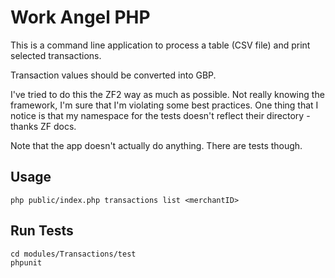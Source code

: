# Work Angel PHP

This is a command line application to process a table (CSV file) and print selected transactions.

Transaction values should be converted into GBP.

I've tried to do this the ZF2 way as much as possible. Not really knowing the framework, I'm sure that I'm violating
some best practices. One thing that I notice is that my namespace for the tests doesn't reflect their directory - thanks
ZF docs.

Note that the app doesn't actually do anything. There are tests though.

## Usage

    php public/index.php transactions list <merchantID>

## Run Tests

    cd modules/Transactions/test
    phpunit
